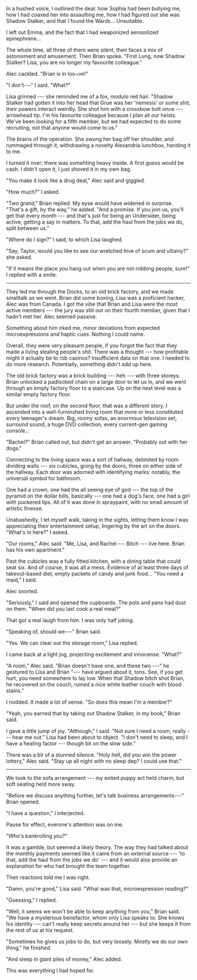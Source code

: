 In a hushed voice, I outlined the deal: how Sophia had been bullying me, how I
had coaxed her into assaulting me, how I had figured out she was Shadow Stalker,
and that I found the Wards... Unsuitable.

I left out Emma, and the fact that I had weaponized aerosolized epinephrene...

The whole time, all three of them were silent, their faces a mix of astonisment and amusement.
Then Brian spoke. "First Lung, now Shadow Stalker? Lisa, you are no longer my favourite colleague."

Alec cackled. "Brian is in loo~ve!"

"I don't---" I said. "What?"

Lisa grinned --- she reminded me of a fox, modulo red hair. "Shadow Stalker had
gotten it into her head that Grue was her 'nemesis' or some shit; their powers interact
weirdly. She shot him with a crossbow bolt once --- arrowhead tip. I'm his favourite colleague
because I plan all our heists. We've been looking for a fifth member, but we had expected to
do some recruiting, not that anyone would come to us."

The brains of the operation. She swung her bag off her shoulder, and rummaged through it,
withdrawing a novelty Alexandria lunchbox, handing it to me.

I turned it over; there was somehting heavy inside. A first guess would be cash. I didn't open
it, I just shoved it in my own bag.

"You make it look like a drug deal," Alec said and giggled.

"How much?" I asked.

"Two grand," Brian replied. My eyse would have widened in surprise.
"That's a gift, by the way," he added. "And a promise. If you join us, you'll get
that every month --- and that's just for being an Undersider, being active, getting
a say in matters. To that, add the haul from the jobs we do, split between us."

"Where do I sign?" I said, to which Lisa laughed.

"Say, Taylor, would you like to see our wretched hive of scum and villainy?" she asked.

"If it means the place you hang out when you are not robbing people, sure!" I replied with a smile.

----

They led me through the Docks, to an old brick factory, and we made smalltalk as we
went. Brian did some boxing, Lisa was a proficient hacker, Alec was from Canada. I got the
vibe that Brian and Lisa were the most active members --- the jury was still out on their fourth
member, given that I hadn't met her. Alec seemed passive.

Something about him irked me, minor deviations from expected microexpressions and haptic cues. Nothing
I could name.

Overall, they were very pleasant people, if you forgot the fact that they made a living
stealing people's shit. There was a thought --- how profitable might it actually be to rob
casinos? Insufficient data on that one. I needed to do more research. Potentially, something 
didn't add up here.

The old brick factory was a brick building --- heh --- with three storeys. Brian unlocked a padlocked
chain on a large door to let us in, and we went through an empty factory floor to a staircase. Up
on the next level was a similar empty factory floor.

But under the roof, on the second floor, that was a different story. I ascended into a well-furninshed
living room that more or less constituted every teenager's dream. Big, roomy sofas, an enormous television set,
surround sound, a huge DVD collection, every current-gen gaming console...

"Rachel?" Brian called out, but didn't get an answer. "Probably out with her dogs."

Connecting to the living space was a sort of hallway, delimited by room dividing walls --- six cubicles, going
by the doors, three on either side of the hallway. Each door was adorned with identifying marks: notably, the
universal symbol for bathroom.

One had a crown, one had the all seeing eye of god --- the top of the pyramid on the dollar bills, basically ---
one had a dog's face, one had a girl with puckered lips. All of it was done in spraypaint, with no small amount
of artistic finesse.

Unabashedly, I let myself walk, taking in the sights, letting them know I was appreciating their entertainment
setup, lingering by the art on the doors. "What's in here?" I asked.

"Our rooms," Alec said. "Me, Lisa, and Rachel --- Bitch --- live here. Brian has his own apartment."

Past the cubicles was a fully fitted kitchen, with a dining table
that could seat six. And of course, it was all a mess. Evidence of at least three days of takeout-based diet,
empty packets of candy and junk food... "You need a maid," I said.

Alec snorted.

"Seriously," I said and opened the cupboards. The pots and pans had dust on them. "When did you last cook a
real meal?"

That got a real laugh from him. I was only half joking.

"Speaking of, should we---" Brian said.

"Yes. We can clear out the storage room," Lisa replied.

I came back at a light jog, projecting excitement and innocense. "What?"

"A room," Alec said. "Brian doesn't have one, and these two ---" he gestured to Lisa and Brian "---
have argued about it, tons. See, if you get hurt, you need somewhere to lay low. When that Shadow bitch
shot Brian, he recovered on the couch, ruined a nice white leather couch with blood stains."

I nodded. It made a lot of sense. "So does this mean I'm a member?"

"Yeah, you earned that by taking out Shadow Stalker, in my book," Brian said.

I gave a little jump of joy. "Although," I said. "Not sure I need a room, really --- hear me out."
Lisa had been about to object. "I don't need to sleep, and I have a healing factor --- though bit on the slow
side."

There was a bit of a stunned silence. "Holy hell, did you win the power lottery," Alec said. "Stay up all
night with no sleep dep? I could use that."

----

We took to the sofa arrangement --- my exited puppy act held charm, but soft seating held more sway.

"Before we discuss anything further, let's talk business arrangements---" Brian opened.

"I have a question," I interjected.

Pause for effect, everone's attention was on me.

"Who's bankrolling you?"

It was a gamble, but seemed a likely theory. The way they had talked about the monthly payments
seemed like it came from an external source --- 'to that, add the haul from the jobs we do' ---
and it would also provide an explanation for who had brought the team together.

Their reactions told me I was right.

"Damn, you're good," Lisa said. "What was that, microexpression reading?"

"Guessing," I replied.

"Well, it seems we won't be able to keep anything from you," Brian said. "We have a mysterious benefactor,
whom only Lisa speaks to. She knows his identity --- can't really keep secrets around her --- but
she keeps it from the rest of us at his request.

"Sometimes he gives us jobs to do, but very loosely. Mostly we do our own thing," he finished.

"And sleep in giant piles of money," Alec added.

This was everything I had hoped for.
